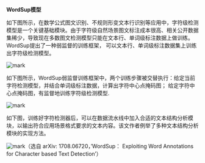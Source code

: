 

**WordSup模型**

如下图所示，在数学公式图文识别、不规则形变文本行识别等应用中，字符级检测模型是一个关键基础模块。由于字符级自然场景图文标注成本很高、相关公开数据集稀少，导致现在多数图文检测模型只能在文本行、单词级标注数据上做训练。WordSup提出了一种弱监督的训练框架， 可以文本行、单词级标注数据集上训练出字符级检测模型。

![mark](http://images.iterate.site/blog/image/20190729/g02gFjlAEcBz.png?imageslim)

如下图所示，WordSup弱监督训练框架中，两个训练步骤被交替执行：给定当前字符检测模型，并结合单词级标注数据，计算出字符中心点掩码图； 给定字符中心点掩码图，有监督地训练字符级检测模型.

![mark](http://images.iterate.site/blog/image/20190729/QNakxlzc9q2I.png?imageslim)

如下图，训练好字符检测器后，可以在数据流水线中加入合适的文本结构分析模块，以输出符合应用场景格式要求的文本内容。该文作者例举了多种文本结构分析模块的实现方法。

![mark](http://images.iterate.site/blog/image/20190729/e9LTlg7OKNqo.png?imageslim)（选自 arXiv: 1708.06720，’WordSup： Exploiting Word Annotations for Character based Text Detection’）
